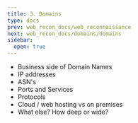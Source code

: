 ```yaml
---
title: 3. Domains
type: docs
prev: web_recon_docs/web_reconnaissance
next: web_recon_docs/domains/domains
sidebar:
  open: true
---
```


- Business side of Domain Names
- IP addresses
- ASN's
- Ports and Services
- Protocols
- Cloud / web hosting vs on premises
- What else? How deep or wide?